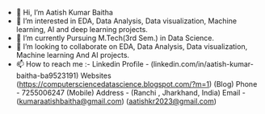 - 👋 Hi, I’m Aatish Kumar Baitha
- 👀 I’m interested in EDA, Data Analysis,  Data visualization, Machine learning, AI and deep learning projects.
- 🌱 I’m currently Pursuing M.Tech(3rd Sem.) in Data Science.
- 💞️ I’m looking to collaborate on EDA, Data Analysis,  Data visualization, Machine learning And AI projects.
- 📫 How to reach me :-
Linkedin Profile -
(linkedin.com/in/aatish-kumar-baitha-ba9523191)
Websites
(https://computersciencedatascience.blogspot.com/?m=1) (Blog)
Phone -
7255006247 (Mobile)
Address -
(Ranchi , Jharkhand, India)
Email -
(kumaraatishbaitha@gmail.com)
(aatishkr2023@gmail.com)
